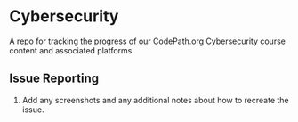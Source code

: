# Cybersecurity
A repo for tracking the progress of our CodePath.org Cybersecurity course content and associated platforms.

## Issue Reporting
1. Add any screenshots and any additional notes about how to recreate the issue.
